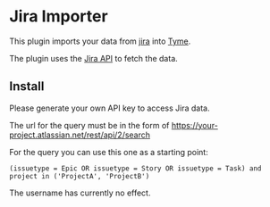 # Jira Importer

This plugin imports your data from [jira](https://jira.atlassian.com) into [Tyme](https://www.tyme-app.com). 

The plugin uses the [Jira API](https://developer.atlassian.com/server/jira/platform/rest-apis/) to fetch the data.

## Install

Please generate your own API key to access Jira data.

The url for the query must be in the form of https://your-project.atlassian.net/rest/api/2/search

For the query you can use this one as a starting point:

```
(issuetype = Epic OR issuetype = Story OR issuetype = Task) and project in ('ProjectA', 'ProjectB')
```

The username has currently no effect. 
